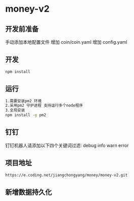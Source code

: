 # money-v2
## 开发前准备
手动添加本地配置文件
增加 coin/coin.yaml 
增加 config.yaml 

## 开发

```bash
npm install
```

## 运行

```bash
1.需要安装pm2 环境
2.采用pm2 守护进程 支持运行多个node程序
3.全局安装
npm install -g pm2
```
## 钉钉
钉钉机器人请添加以下四个关键词过滤:
debug info warn error


## 项目地址
```bash
https://e.coding.net/jiangchongyang/money/money-v2.git
```
## 新增数据持久化